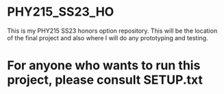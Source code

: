 # PHY215_SS23_HO
This is my PHY215 SS23 honors option repository.
This will be the location of the final project and also where I will do any prototyping and testing.

# For anyone who wants to run this project, please consult SETUP.txt